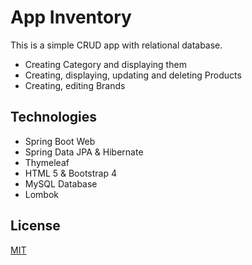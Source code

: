 # App Inventory

This is a simple CRUD app with relational database.

- Creating Category and displaying them
- Creating, displaying, updating and deleting Products
- Creating, editing Brands

## Technologies

- Spring Boot Web
- Spring Data JPA & Hibernate
- Thymeleaf
- HTML 5 & Bootstrap 4
- MySQL Database
- Lombok

## License
[MIT](https://choosealicense.com/licenses/mit/)
